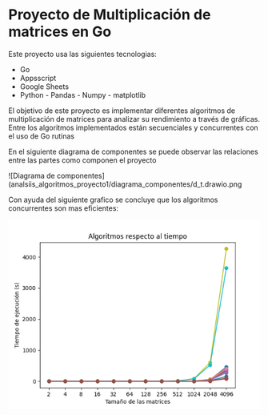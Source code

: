 
# Proyecto de Multiplicación de matrices en Go


Este proyecto usa las siguientes tecnologias:

- Go
- Appsscript
- Google Sheets
- Python - Pandas - Numpy - matplotlib



El objetivo de este proyecto es implementar diferentes algoritmos de multiplicación de matrices para analizar su rendimiento a través de gráficas.
Entre los algoritmos implementados están secuenciales y concurrentes con el uso de Go rutinas 


En el siguiente diagrama de componentes se puede observar las relaciones entre las partes como componen el proyecto

![Diagrama de componentes](analsiis_algoritmos_proyecto1/diagrama_componentes/d_t.drawio.png

Con ayuda del siguiente grafico se concluye que los algoritmos concurrentes son mas eficientes:

![Grafico de comparación del tiempo de ejecución](graficos/grafico_5.png)
